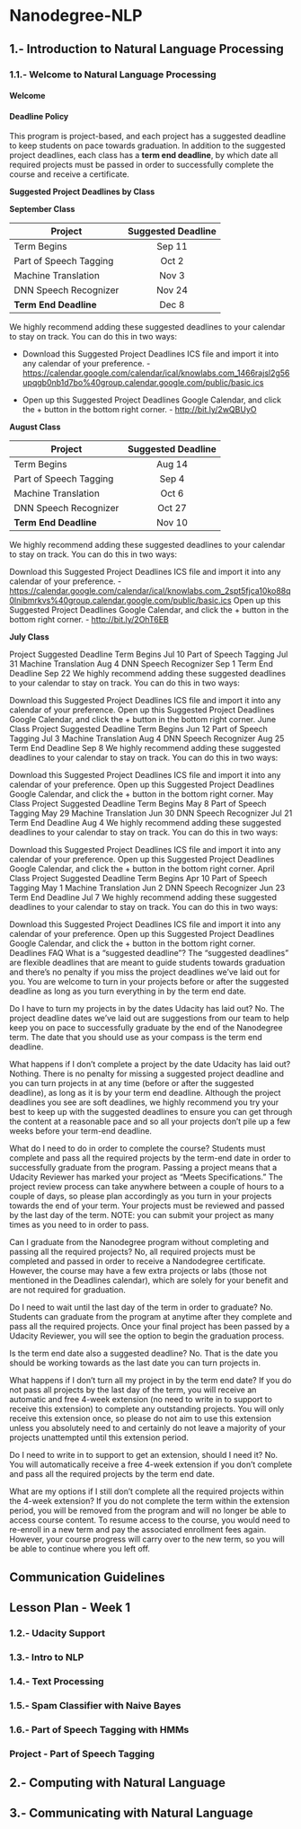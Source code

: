 # Nanodegree-NLP

## 1.- Introduction to Natural Language Processing

### 1.1.- Welcome to Natural Language Processing

#### Welcome

#### Deadline Policy

This program is project-based, and each project has a suggested deadline to keep students on pace towards graduation. In addition to the suggested project deadlines, each class has a **term end deadline**, by which date all required projects must be passed in order to successfully complete the course and receive a certificate.

**Suggested Project Deadlines by Class**

**September Class**

| Project        | Suggested Deadline           |
| ------------- |:-------------:|
| Term Begins |	Sep 11 |
| Part of Speech Tagging |	Oct 2 |
| Machine Translation |	Nov 3 |
| DNN Speech Recognizer |	Nov 24 |
| **Term End Deadline** |	Dec 8 |

We highly recommend adding these suggested deadlines to your calendar to stay on track. You can do this in two ways:

- Download this Suggested Project Deadlines ICS file and import it into any calendar of your preference. - https://calendar.google.com/calendar/ical/knowlabs.com_1466rajsl2g56upqgb0nb1d7bo%40group.calendar.google.com/public/basic.ics

- Open up this Suggested Project Deadlines Google Calendar, and click the + button in the bottom right corner. - http://bit.ly/2wQBUyO

**August Class**

| Project        | Suggested Deadline           |
| ------------- |:-------------:|
| Term Begins |	Aug 14 |
| Part of Speech Tagging |	Sep 4 |
| Machine Translation |	Oct 6 |
| DNN Speech Recognizer |	Oct 27 |
| **Term End Deadline** |	Nov 10 |

We highly recommend adding these suggested deadlines to your calendar to stay on track. You can do this in two ways:

Download this Suggested Project Deadlines ICS file and import it into any calendar of your preference. - https://calendar.google.com/calendar/ical/knowlabs.com_2spt5fjca10ko88q0lnibmrkvs%40group.calendar.google.com/public/basic.ics
Open up this Suggested Project Deadlines Google Calendar, and click the + button in the bottom right corner. - http://bit.ly/2OhT6EB

**July Class**

Project	Suggested Deadline
Term Begins	Jul 10
Part of Speech Tagging	Jul 31
Machine Translation	Aug 4
DNN Speech Recognizer	Sep 1
Term End Deadline	Sep 22
We highly recommend adding these suggested deadlines to your calendar to stay on track. You can do this in two ways:

Download this Suggested Project Deadlines ICS file and import it into any calendar of your preference.
Open up this Suggested Project Deadlines Google Calendar, and click the + button in the bottom right corner.
June Class
Project	Suggested Deadline
Term Begins	Jun 12
Part of Speech Tagging	Jul 3
Machine Translation	Aug 4
DNN Speech Recognizer	Aug 25
Term End Deadline	Sep 8
We highly recommend adding these suggested deadlines to your calendar to stay on track. You can do this in two ways:

Download this Suggested Project Deadlines ICS file and import it into any calendar of your preference.
Open up this Suggested Project Deadlines Google Calendar, and click the + button in the bottom right corner.
May Class
Project	Suggested Deadline
Term Begins	May 8
Part of Speech Tagging	May 29
Machine Translation	Jun 30
DNN Speech Recognizer	Jul 21
Term End Deadline	Aug 4
We highly recommend adding these suggested deadlines to your calendar to stay on track. You can do this in two ways:

Download this Suggested Project Deadlines ICS file and import it into any calendar of your preference.
Open up this Suggested Project Deadlines Google Calendar, and click the + button in the bottom right corner.
April Class
Project	Suggested Deadline
Term Begins	Apr 10
Part of Speech Tagging	May 1
Machine Translation	Jun 2
DNN Speech Recognizer	Jun 23
Term End Deadline	Jul 7
We highly recommend adding these suggested deadlines to your calendar to stay on track. You can do this in two ways:

Download this Suggested Project Deadlines ICS file and import it into any calendar of your preference.
Open up this Suggested Project Deadlines Google Calendar, and click the + button in the bottom right corner.
Deadlines FAQ
What is a “suggested deadline”?
The “suggested deadlines” are flexible deadlines that are meant to guide students towards graduation and there’s no penalty if you miss the project deadlines we’ve laid out for you. You are welcome to turn in your projects before or after the suggested deadline as long as you turn everything in by the term end date.

Do I have to turn my projects in by the dates Udacity has laid out?
No. The project deadline dates we’ve laid out are suggestions from our team to help keep you on pace to successfully graduate by the end of the Nanodegree term. The date that you should use as your compass is the term end deadline.

What happens if I don’t complete a project by the date Udacity has laid out?
Nothing. There is no penalty for missing a suggested project deadline and you can turn projects in at any time (before or after the suggested deadline), as long as it is by your term end deadline. Although the project deadlines you see are soft deadlines, we highly recommend you try your best to keep up with the suggested deadlines to ensure you can get through the content at a reasonable pace and so all your projects don’t pile up a few weeks before your term-end deadline.

What do I need to do in order to complete the course?
Students must complete and pass all the required projects by the term-end date in order to successfully graduate from the program. Passing a project means that a Udacity Reviewer has marked your project as “Meets Specifications.” The project review process can take anywhere between a couple of hours to a couple of days, so please plan accordingly as you turn in your projects towards the end of your term. Your projects must be reviewed and passed by the last day of the term. NOTE: you can submit your project as many times as you need to in order to pass.

Can I graduate from the Nanodegree program without completing and passing all the required projects?
No, all required projects must be completed and passed in order to receive a Nandodegree certificate. However, the course may have a few extra projects or labs (those not mentioned in the Deadlines calendar), which are solely for your benefit and are not required for graduation.

Do I need to wait until the last day of the term in order to graduate?
No. Students can graduate from the program at anytime after they complete and pass all the required projects. Once your final project has been passed by a Udacity Reviewer, you will see the option to begin the graduation process.

Is the term end date also a suggested deadline?
No. That is the date you should be working towards as the last date you can turn projects in.

What happens if I don’t turn all my project in by the term end date?
If you do not pass all projects by the last day of the term, you will receive an automatic and free 4-week extension (no need to write in to support to receive this extension) to complete any outstanding projects. You will only receive this extension once, so please do not aim to use this extension unless you absolutely need to and certainly do not leave a majority of your projects unattempted until this extension period.

Do I need to write in to support to get an extension, should I need it?
No. You will automatically receive a free 4-week extension if you don’t complete and pass all the required projects by the term end date.

What are my options if I still don’t complete all the required projects within the 4-week extension?
If you do not complete the term within the extension period, you will be removed from the program and will no longer be able to access course content. To resume access to the course, you would need to re-enroll in a new term and pay the associated enrollment fees again. However, your course progress will carry over to the new term, so you will be able to continue where you left off.

## Communication Guidelines

## Lesson Plan - Week 1

### 1.2.- Udacity Support

### 1.3.- Intro to NLP

### 1.4.- Text Processing

### 1.5.- Spam Classifier with Naive Bayes

### 1.6.- Part of Speech Tagging with HMMs

### Project - Part of Speech Tagging

## 2.- Computing with Natural Language

## 3.- Communicating with Natural Language
